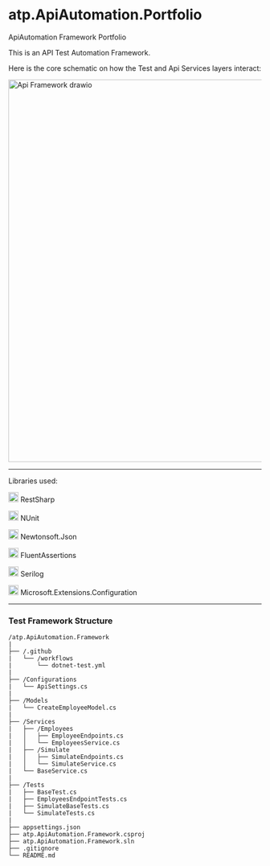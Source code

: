 # atp.ApiAutomation.Portfolio
ApiAutomation Framework Portfolio

This is an API Test Automation Framework.


Here is the core schematic on how the Test and Api Services layers interact:


<img width="691" height="761" alt="Api Framework drawio" src="https://github.com/user-attachments/assets/6e33412e-f464-4a1d-ab78-93bd372515c6" />


----------------------------------------


Libraries used:

<img width="20" height="20" alt="image" src="https://github.com/user-attachments/assets/b838c372-611f-41f6-b7ff-7367d0f407a4" /> RestSharp

<img width="20" height="20" src="https://api.nuget.org/v3-flatcontainer/nunit/3.13.3/icon" alt="NUnit Icon"> NUnit

<img width="20" height="20" src="https://api.nuget.org/v3-flatcontainer/newtonsoft.json/13.0.1/icon" alt="Newtonsoft.Json Icon"> Newtonsoft.Json

<img width="20" height="20" src="https://api.nuget.org/v3-flatcontainer/fluentassertions/8.6.0/icon" alt="FluentAssertions Icon"> FluentAssertions

<img width="20" height="20" alt="icon" src="https://github.com/user-attachments/assets/31acd669-45e2-44ea-91be-4cd2e4b5a596" /> Serilog

<img width="20" height="20" src="https://api.nuget.org/v3-flatcontainer/microsoft.extensions.configuration/6.0.0/icon" alt="Microsoft.Extensions.Configuration Icon"> Microsoft.Extensions.Configuration

----------------------------------------
### **Test Framework Structure**

```text
/atp.ApiAutomation.Framework
|
├── /.github
|   └── /workflows
|       └── dotnet-test.yml
|
├── /Configurations
|   └── ApiSettings.cs
|
├── /Models
|   └── CreateEmployeeModel.cs
|
├── /Services
|   ├── /Employees
|   │   ├── EmployeeEndpoints.cs
|   │   └── EmployeesService.cs
|   ├── /Simulate
|   │   ├── SimulateEndpoints.cs
|   │   └── SimulateService.cs
|   └── BaseService.cs
|
├── /Tests
|   ├── BaseTest.cs
|   ├── EmployeesEndpointTests.cs
|   ├── SimulateBaseTests.cs
|   └── SimulateTests.cs
|
├── appsettings.json
├── atp.ApiAutomation.Framework.csproj
├── atp.ApiAutomation.Framework.sln
├── .gitignore
└── README.md

